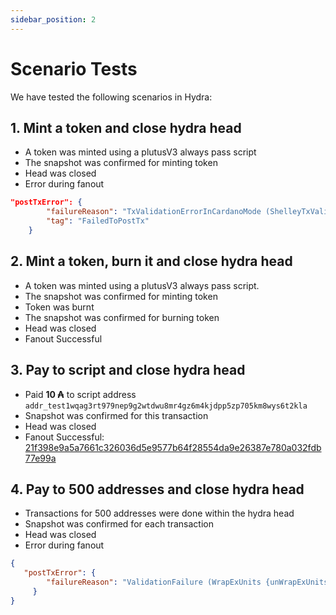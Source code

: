 ```yaml
---
sidebar_position: 2
---
```


# Scenario Tests

We have tested the following scenarios in Hydra:

## 1. Mint a token and close hydra head

- A token was minted using a plutusV3 always pass script
- The snapshot was confirmed for minting token
- Head was closed
- Error during fanout

```json
"postTxError": {
        "failureReason": "TxValidationErrorInCardanoMode (ShelleyTxValidationError ShelleyBasedEraConway (ApplyTxError (ConwayUtxowFailure (UtxoFailure (ValueNotConservedUTxO (MaryValue (Coin 325709888) (MultiAsset (fromList [(PolicyID {policyID = ScriptHash \"29c699a1d8dc832504e4ec37a41286176820c9221c5505f7005bae68\"},fromList [(\"4879647261486561645631\",1),(\"e696fc821063f9b7311bb350539e67c8fad1bd571605e75b5a353eab\",1),(\"fce240ccfcb839aa37e5b04206a84530e027b0d3bfb596e7d0685f6a\",1)])]))) (MaryValue (Coin 325709888) (MultiAsset (fromList [(PolicyID {policyID = ScriptHash \"29c699a1d8dc832504e4ec37a41286176820c9221c5505f7005bae68\"},fromList [(\"4879647261486561645631\",1),(\"e696fc821063f9b7311bb350539e67c8fad1bd571605e75b5a353eab\",1),(\"fce240ccfcb839aa37e5b04206a84530e027b0d3bfb596e7d0685f6a\",1)]),(PolicyID {policyID = ScriptHash \"3a888d65f16790950a72daee1f63aa05add6d268434107cfa5b67712\"},fromList [(\"68796472612d6b75626572\",1)])]))))) :| [])))",
        "tag": "FailedToPostTx"
    }
```

## 2. Mint a token, burn it and close hydra head
- A token was minted using a plutusV3 always pass script.  
- The snapshot was confirmed for minting token
- Token was burnt
- The snapshot was confirmed for burning token
- Head was closed
- Fanout Successful

## 3. Pay to script and close hydra head
- Paid **10 ₳** to script address `addr_test1wqag3rt979nep9g2wtdwu8mr4gz6m4kjdpp5zp705km8wys6t2kla`
- Snapshot was confirmed for this transaction
- Head was closed
- Fanout Successful: [21f398e9a5a7661c326036d5e9577b64f28554da9e26387e780a032fdb77e99a](https://preview.cexplorer.io/tx/21f398e9a5a7661c326036d5e9577b64f28554da9e26387e780a032fdb77e99a)

## 4. Pay to 500 addresses and close hydra head
- Transactions for 500 addresses were done within the hydra head
- Snapshot was confirmed for each transaction
- Head was closed
- Error during fanout

```json
{
   "postTxError": {
        "failureReason": "ValidationFailure (WrapExUnits {unWrapExUnits = ExUnits' {exUnitsMem' = 0, exUnitsSteps' = 0}}) (CekError An error has occurred:\nThe machine terminated part way through evaluation due to overspending the budget.\nThe budget when the machine terminated was:\n({cpu: 6396337807\n| mem: -2582})\nNegative numbers indicate the overspent budget; note that this only indicates the budget that was needed for the next step, not to run the program to completion.) [] ..."
     }
}
```